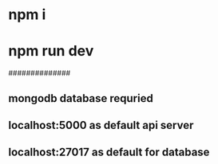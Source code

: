 # npm i 
# npm run dev

##############
## mongodb database requried
## localhost:5000 as default api server
## localhost:27017 as default for database
